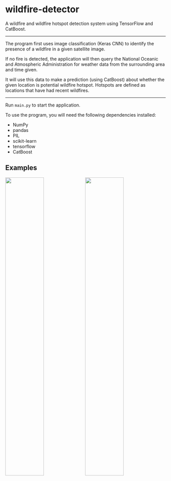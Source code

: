 # wildfire-detector
A wildfire and wildfire hotspot detection system using TensorFlow and CatBoost.  
  
***
  
The program first uses image classification (Keras CNN) to identify the presence of a wildfire in a given satellite image.  
  
If no fire is detected, the application will then query the National Oceanic and Atmospheric Administration for weather data from the surrounding area and time given.  
  
It will use this data to make a prediction (using CatBoost) about whether the given location is potential wildfire hotspot. Hotspots are defined as locations that have had recent wildfires.
  
***
Run ```main.py``` to start the application.
  
To use the program, you will need the following dependencies installed:
- NumPy
- pandas
- PIL
- scikit-learn
- tensorflow
- CatBoost
  
## Examples
  
<p float="left">
  <img src="https://user-images.githubusercontent.com/14916758/111690149-388d5d00-8803-11eb-8750-f562d9f5f3ee.png" width="49%" />
  <img src="https://user-images.githubusercontent.com/14916758/111690154-39be8a00-8803-11eb-8a90-4a23231171cc.png" width="49%" /> 
</p>
